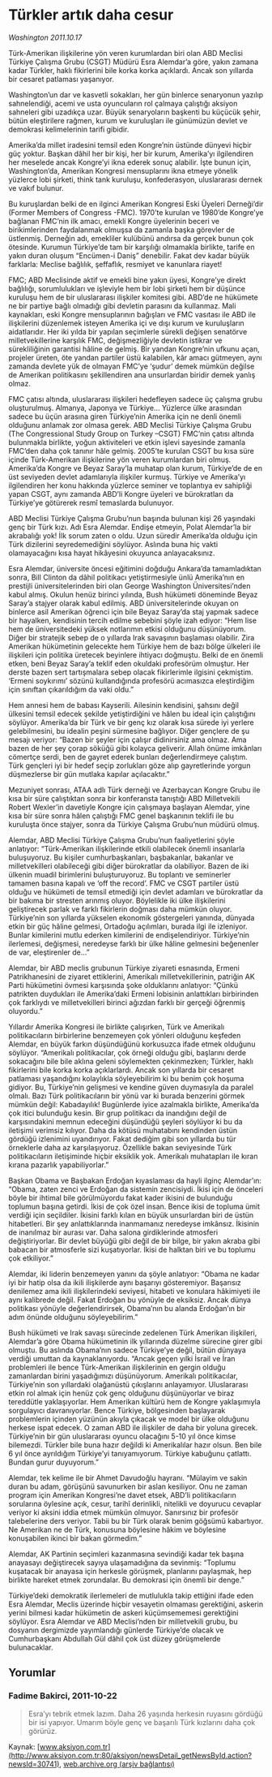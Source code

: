# Türkler artık daha cesur

*Washington 2011.10.17*

<font class="agenda2NewsSpot">
 Türk-Amerikan ilişkilerine yön veren kurumlardan biri olan ABD Meclisi Türkiye Çalışma Grubu (CSGT) Müdürü Esra Alemdar’a göre, yakın zamana kadar Türkler, haklı fikirlerini bile korka korka açıklardı. Ancak son yıllarda bir cesaret patlaması yaşanıyor.
</font>
<font class="newsDetail">
 <p>
 </p>
 <p>
 </p>
 <p>
 </p>
 <p class="MsoNormal">
  Washington’un dar ve kasvetli sokakları, her gün binlerce senaryonun yazılıp sahnelendiği, acemi ve usta oyuncuların rol çalmaya çalıştığı aksiyon sahneleri gibi uzadıkça uzar. Büyük senaryoların başkenti bu küçücük şehir, bütün eleştirilere rağmen, kurum ve kuruluşları ile günümüzün devlet ve demokrasi kelimelerinin tarifi gibidir.
 </p>
 <p>
 </p>
 <p class="MsoNormal">
  Amerika’da millet iradesini temsil eden Kongre’nin üstünde dünyevi hiçbir güç yoktur. Başkan dâhil her bir kişi, her bir kurum, Amerika’yı ilgilendiren her meselede ancak Kongre’yi ikna ederek sonuç alabilir. İşte bunun için, Washington’da, Amerikan Kongresi mensuplarını ikna etmeye yönelik yüzlerce lobi şirketi, think tank kuruluşu, konfederasyon, uluslararası dernek ve vakıf bulunur.
 </p>
 <p>
 </p>
 <p class="MsoNormal">
  Bu kuruşlardan belki de en ilginci Amerikan Kongresi Eski Üyeleri Derneği’dir (Former Members of Congress -FMC). 1970’te kurulan ve 1980’de Kongre’ye bağlanan FMC’nin ilk amacı, emekli Kongre üyelerinin beceri ve birikimlerinden faydalanmak olmuşsa da zamanla başka görevler de üstlenmiş. Derneğin adı, emekliler kulübünü andırsa da gerçek bunun çok ötesinde. Kurumun Türkiye’de tam bir karşılığı olmamakla birlikte, tarife en yakın duran oluşum “Encümen-i Daniş” denebilir. Fakat dev kadar büyük farklarla: Meclise bağlılık, şeffaflık, resmiyet ve kanunlara riayet!
 </p>
 <p>
 </p>
 <p class="MsoNormal">
  FMC; ABD Meclisinde aktif ve emekli bine yakın üyesi, Kongre’ye direkt bağlılığı, sorumlulukları ve işleviyle hem bir lobi şirketi hem bir düşünce kuruluşu hem de bir uluslararası ilişkiler komitesi gibi. ABD’de ne hükümete ne bir partiye bağlı olmadığı gibi devletin parasını da kullanmaz. Mali kaynakları, eski Kongre mensuplarının bağışları ve FMC vasıtası ile ABD ile ilişkilerini düzenlemek isteyen Amerika içi ve dışı kurum ve kuruluşların aidatlarıdır. Her iki yılda bir yapılan seçimlerle sürekli değişen senatörve milletvekillerine karşılık FMC, değişmezliğiyle devletin istikrar ve sürekliliğinin garantisi hâline de gelmiş. Bir yandan Kongre’nin ufkunu açan, projeler üreten, öte yandan partiler üstü kalabilen, kâr amacı gütmeyen, aynı zamanda devlete yük de olmayan FMC’ye ‘şudur’ demek mümkün değilse de Amerikan politikasını şekillendiren ana unsurlardan biridir demek yanlış olmaz.
 </p>
 <p>
 </p>
 <p class="MsoNormal">
  FMC çatısı altında, uluslararası ilişkileri hedefleyen sadece üç çalışma grubu oluşturulmuş. Almanya, Japonya ve Türkiye... Yüzlerce ülke arasından sadece bu üçün arasına giren Türkiye’nin Amerika için ne denli önemli olduğunu anlamak zor olmasa gerek. ABD Meclisi Türkiye Çalışma Grubu (The Congressional Study Group on Turkey –CSGT) FMC’nin çatısı altında bulunmakla birlikte, yoğun aktiviteleri ve etkin işlevi sayesinde zamanla FMC’den daha çok tanınır hâle gelmiş. 2005’te kurulan CSGT bu kısa süre içinde Türk-Amerikan ilişkilerine yön veren kurumlardan biri olmuş. Amerika’da Kongre ve Beyaz Saray’la muhatap olan kurum, Türkiye’de de en üst seviyeden devlet adamlarıyla ilişkiler kurmuş. Türkiye ve Amerika’yı ilgilendiren her konu hakkında yüzlerce seminer ve toplantıya ev sahipliği yapan CSGT, aynı zamanda ABD’li Kongre üyeleri ve bürokratları da Türkiye’ye götürerek resmî temaslarda bulunuyor.
 </p>
 <p>
 </p>
 <p class="MsoNormal">
  ABD Meclisi Türkiye Çalışma Grubu’nun başında bulunan kişi 26 yaşındaki genç bir Türk kızı. Adı Esra Alemdar. Endişe etmeyin, Polat Alemdar’la bir akrabalığı yok! İlk sorum zaten o oldu. Uzun süredir Amerika’da olduğu için Türk dizilerini seyredemediğini söylüyor. Aslında buna hiç vakti olamayacağını kısa hayat hikâyesini okuyunca anlayacaksınız.
 </p>
 <p>
 </p>
 <p class="MsoNormal">
  Esra Alemdar, üniversite öncesi eğitimini doğduğu Ankara’da tamamladıktan sonra, Bill Clinton da dâhil politikacı yetiştirmesiyle ünlü Amerika’nın en prestijli üniversitelerinden biri olan George Washington Üniversitesi’nden kabul almış. Okulun henüz birinci yılında, Bush hükümeti döneminde Beyaz Saray’a stajyer olarak kabul edilmiş. ABD üniversitelerinde okuyan on binlerce asil Amerikan öğrenci için bile Beyaz Saray’da staj yapmak sadece bir hayalken, kendisinin tercih edilme sebebini şöyle izah ediyor: “Hem lise hem de üniversitedeki yüksek notlarımın etkisi olduğunu düşünüyorum. Diğer bir stratejik sebep de o yıllarda Irak savaşının başlaması olabilir. Zira Amerikan hükümetinin gelecekte hem Türkiye hem de bazı bölge ülkeleri ile ilişkileri için politika üretecek beyinlere ihtiyacı doğmuştu. Belki de en önemli etken, beni Beyaz Saray’a teklif eden okuldaki profesörüm olmuştur. Her derste bazen sert tartışmalara sebep olacak fikirlerimle ilgisini çekmiştim. ‘Ermeni soykırımı’ sözünü kullandığında profesörü acımasızca eleştirdiğim için sınıftan çıkarıldığım da vaki oldu.”
 </p>
 <p>
 </p>
 <p class="MsoNormal">
  Hem annesi hem de babası Kayserili. Ailesinin kendisini, şahsını değil ülkesini temsil edecek şekilde yetiştirdiğini ve hâlen bu ideal için çalıştığını söylüyor. Amerika’da bir Türk ve bir genç kız olarak kısa sürede iyi yerlere gelebilmesini, bu idealin peşini sürmesine bağlıyor. Diğer gençlere de şu mesajı veriyor: “Bazen bir şeyler için çalışır didinirsiniz ama olmaz. Ama bazen de her şey çorap söküğü gibi kolayca geliverir. Allah önüme imkânları cömertçe serdi, ben de gayret ederek bunları değerlendirmeye çalıştım. Türk gençleri iyi bir hedef seçip zorlukları göze alıp gayretlerinde yorgun düşmezlerse bir gün mutlaka kapılar açılacaktır.”
 </p>
 <p>
 </p>
 <p class="MsoNormal">
  Mezuniyet sonrası, ATAA adlı Türk derneği ve Azerbaycan Kongre Grubu ile kısa bir süre çalıştıktan sonra bir konferansta tanıştığı ABD Milletvekili Robert Wexler’in davetiyle Kongre için çalışmaya başlayan Alemdar, yine kısa bir süre sonra hâlen çalıştığı FMC genel başkanının teklifi ile bu kuruluşta önce stajyer, sonra da Türkiye Çalışma Grubu’nun müdürü olmuş.
 </p>
 <p>
 </p>
 <p class="MsoNormal">
  Alemdar, ABD Meclisi Türkiye Çalışma Grubu’nun faaliyetlerini şöyle anlatıyor: “Türk-Amerikan ilişkilerinde etkili olabilecek önemli insanlarla buluşuyoruz. Bu kişiler cumhurbaşkanları, başbakanlar, bakanlar ve milletvekilleri olabileceği gibi diğer bürokratlar da olabiliyor. Bazen de iki ülkenin muadil birimlerini buluşturuyoruz. Bu toplantı ve seminerler tamamen basına kapalı ve ‘off the record’. FMC ve CSGT partiler üstü olduğu ve hükümeti de temsil etmediği için devlet adamları ve bürokratlar da bir bakıma bir stresten arınmış oluyor. Böylelikle iki ülke ilişkilerini geliştirecek parlak ve farklı fikirlerin doğması daha mümkün oluyor. Türkiye’nin son yıllarda yükselen ekonomik göstergeleri yanında, dünyada etkin bir güç hâline gelmesi, Ortadoğu açılımları, burada ilgi ile izleniyor. Bunlar kimilerini mutlu ederken kimilerini de endişelendiriyor. Türkiye’nin ilerlemesi, değişmesi, neredeyse farklı bir ülke hâline gelmesini beğenenler de var, eleştirenler de...”
 </p>
 <p>
 </p>
 <p class="MsoNormal">
  Alemdar, bir ABD meclis grubunun Türkiye ziyareti esnasında, Ermeni Patrikhanesini de ziyaret ettiklerini, Amerikalı milletvekillerinin, patriğin AK Parti hükümetini övmesi karşısında şoke olduklarını anlatıyor: “Çünkü patrikten duydukları ile Amerika’daki Ermeni lobisinin anlattıkları birbirinden çok farklıydı ve milletvekilleri birinci ağızdan farklı bir gerçeği öğrenmiş oluyordu.”
 </p>
 <p>
 </p>
 <p class="MsoNormal">
  Yıllardır Amerika Kongresi ile birlikte çalışırken, Türk ve Amerikalı politikacıların birbirlerine benzemeyen çok yönleri olduğunu keşfeden Alemdar, en büyük farkın düşündüğünü korkusuzca ifade etmek olduğunu söylüyor. “Amerikalı politikacılar, çok örneği olduğu gibi, başlarını derde sokacağını bile bile aklına geleni söylemekten çekinmezken; Türkler, haklı fikirlerini bile korka korka açıklarlardı. Ancak son yıllarda bir cesaret patlaması yaşandığını kolaylıkla söyleyebilirim ki bu benim çok hoşuma gidiyor. Bu, Türkiye’nin gelişmesi ve kendine güven duymasıyla da paralel olmalı. Bazı Türk politikacıların bir yönü var ki burada benzerini görmek mümkün değil: Kabadayılık! Bugünlerde iyice azalmakla birlikte, Amerika’da çok itici bulunduğu kesin. Bir grup politikacı da inandığını değil de karşısındakini memnun edeceğini düşündüğü şeyleri söylüyor ki bu da iletişimi verimsiz kılıyor. Daha da kötüsü muhatabını kendinden üstün gördüğü izlenimini uyandırıyor. Fakat dediğim gibi son yıllarda bu tür örneklerle daha az karşılaşıyoruz. Özellikle bakan seviyesinde Türk politikacıların iletişiminde hiçbir eksiklik yok. Amerikalı muhatapları ile kıran kırana pazarlık yapabiliyorlar.”
 </p>
 <p>
 </p>
 <p class="MsoNormal">
  Başkan Obama ve Başbakan Erdoğan kıyaslaması da hayli ilginç Alemdar’ın: “Obama, zaten zenci ve Erdoğan da sistemin zencisiydi. İkisi için de önceleri böyle bir ihtimal bile görülmüyordu fakat kader ikisini de bulunduğu toplumun başına getirdi. İkisi de çok özel insan. Bence ikisi de topluma ümit verdiği için seçildiler. İkisini farklı kılan en büyük unsurlardan biri de üstün hitabetleri. Bir şey anlattıklarında inanmamanız neredeyse imkânsız. İkisinin de inanılmaz bir aurası var. Daha salona girdiklerinde atmosferi değiştiriyorlar. Bir devlet büyüğü gibi değil de bir bilge, bir yakın akraba gibi babacan bir atmosferle sizi kuşatıyorlar. İkisi de halktan biri ve bu toplumu çok etkiliyor.”
 </p>
 <p>
 </p>
 <p class="MsoNormal">
  Alemdar, iki liderin benzemeyen yanını da şöyle anlatıyor: “Obama ne kadar iyi bir hatip olsa da ikili ilişkilerde aynı başarıyı gösteremiyor. Başarısız denilemez ama ikili ilişkilerindeki seviyesi, hitabeti ve konulara hâkimiyeti ile aynı kalibrede değil. Fakat Erdoğan bu yönüyle de eksiksiz. Ancak dünya politikası yönüyle değerlendirirsek, Obama’nın bu alanda Erdoğan’ın bir adım önünde olduğunu söyleyebilirim.”
 </p>
 <p>
 </p>
 <p class="MsoNormal">
  Bush hükümeti ve Irak savaşı sürecinde zedelenen Türk Amerikan ilişkileri, Alemdar’a göre Obama hükümetinin ilk yıllarında düzelme sürecine girer gibi olmuştu. Bu aslında Obama’nın sadece Türkiye’ye değil, bütün dünyaya verdiği umuttan da kaynaklanıyordu. “Ancak geçen yılki İsrail ve İran problemleri ile bence Türk-Amerikan ilişkilerinin en gergin olduğu zamanlardan birini yaşadığımızı düşünüyorum. Amerikalı politikacılar, Türkiye’nin son yıllardaki olağanüstü çıkışlarını anlayamıyor. Uluslararası etkin rol almak için henüz çok genç olduğunu düşünüyorlar ve biraz tereddütle yaklaşıyorlar. Hem Amerikan kültürü hem de Kongre yaklaşımıyla sorgulayıcı davranıyorlar. Bence Türkiye, bölgesinden başlayarak problemlerin içinden yüzünün akıyla çıkacak ve model bir ülke olduğunu herkese ispat edecek. O zaman ABD ile ilişkiler de daha bir yoluna girecek. Türkiye’nin bir gün uluslararası oyuncu olacağını 5-10 yıl önce kimse bilemezdi. Türkler bile buna hazır değildi ki Amerikalılar hazır olsun. Ben bile 6 yıl önce ayrıldığım Türkiye’yi tanıyamıyorum. Türkiye kabuğunu çatlattı. Bundan gurur duyuyorum.”
 </p>
 <p>
 </p>
 <p class="MsoNormal">
  Alemdar, tek kelime ile bir Ahmet Davudoğlu hayranı. “Mülayim ve sakin duran bu adam, görüşünü savunurken bir aslan kesiliyor. Onu ne zaman program için Amerikan Kongresi’ne davet etsek, ABD’li politikacıların sorularına öylesine açık, cesur, tarihî derinlikli, nitelikli ve doyurucu cevaplar veriyor ki aksini iddia etmek mümkün olmuyor. Sanırsınız bir profesör talebelerine ders veriyor. Tabii bu bir Türk olarak benim göğsümü kabartıyor. Ne Amerikan ne de Türk, konusuna böylesine hâkim ve böylesine konuşabilen ikinci bir bakan görmedim.”
 </p>
 <p>
 </p>
 <p class="MsoNormal">
  Alemdar, AK Partinin seçimleri kazanmasına sevindiği kadar tek başına anayasayı değiştirecek sayıya ulaşamadığına da sevinmiş: “Toplumu kuşatacak bir anayasa için herkesle görüşmek, planlarını paylaşmak, hep birlikte hareket etmek zorundalar. Bu demokrasi için önemli bir denge.”
 </p>
 <p>
 </p>
 <p class="MsoNormal">
  Türkiye’deki demokratik ilerlemeleri de mutlulukla takip ettiğini ifade eden Esra Alemdar, Meclis üzerinde hiçbir vesayetin olmaması gerektiğini, askerin yerini bilmesi kadar hükümetin de askeri küçümsememesi gerektiğini söylüyor. Esra Alemdar ve ABD Meclisi’nden bir milletvekili grubu, bu dosyanın dergimizde yayımlandığı günlerde Türkiye’de olacak ve Cumhurbaşkanı Abdullah Gül dâhil çok üst düzey görüşmelerde bulunacaklar.
 </p>
 <p>
 </p>
</font>

## Yorumlar

### Fadime Bakirci, 2011-10-22
> Esra’yı tebrik etmek lazım. Daha 26 yaşında herkesin ruyasını gördüğü bir isi yapıyor. Umarım böyle genç ve başarılı Türk kızlarını daha çok görürüz.

Kaynak: [www.aksiyon.com.tr](http://www.aksiyon.com.tr:80/aksiyon/newsDetail_getNewsById.action?newsId=30741), [web.archive.org (arşiv bağlantısı)](http://web.archive.org/web/20111026085404/http://www.aksiyon.com.tr:80/aksiyon/newsDetail_getNewsById.action?newsId=30741)
